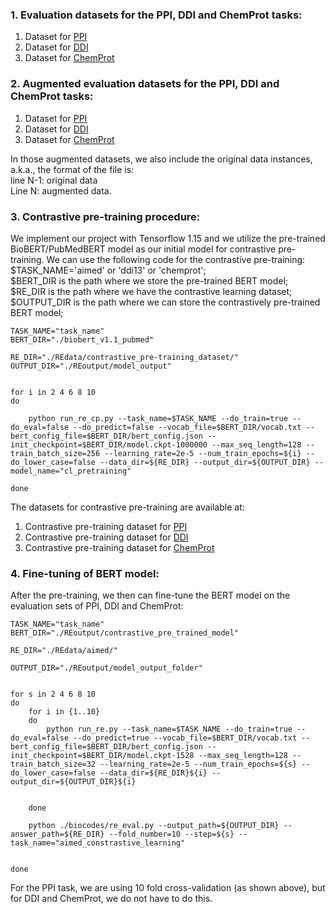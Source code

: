 ### 1. Evaluation datasets for the PPI, DDI and ChemProt tasks: 
1. Dataset for [PPI](https://drive.google.com/file/d/1dn2yDKj7-3SsyKQ5Zm_5sTlLxTCfqQpy/view?usp=sharing)
2. Dataset for [DDI](https://drive.google.com/file/d/1EEtN1LMI-W4iqtsXVfc64v5PsoAEmJad/view?usp=sharing)
3. Dataset for [ChemProt](https://drive.google.com/file/d/1XSieVU673Ey52xSV16pZ7a_8fqBJFd6k/view?usp=sharing)

### 2. Augmented evaluation datasets for the PPI, DDI and ChemProt tasks:
1. Dataset for [PPI](https://drive.google.com/file/d/1GUJdJo-ihl2StJMNNyqrPXvNDyKolaTI/view?usp=sharing)
2. Dataset for [DDI](https://drive.google.com/file/d/1lTo_yk9J0sJuBy-lXiGDx9SqNZ2UjrE8/view?usp=sharing)
3. Dataset for [ChemProt](https://drive.google.com/file/d/1scoGLZAoyM9j9ebvVW9BA1TsjvNO0Xrz/view?usp=sharing)

In those augmented datasets, we also include the original data instances, a.k.a., the format of the file is: \
line N-1: original data\
Line N: augmented data.

### 3. Contrastive pre-training procedure: 
We implement our project with Tensorflow 1.15 and we utilize the pre-trained BioBERT/PubMedBERT model as our initial model for contrastive pre-training. We can use the following code for the contrastive pre-training:
$TASK_NAME='aimed' or 'ddi13' or 'chemprot';\
$BERT_DIR is the path where we store the pre-trained BERT model;\
$RE_DIR is the path where we have the contrastive learning dataset;\
$OUTPUT_DIR is the path where we can store the contrastively pre-trained BERT model;
```
TASK_NAME="task_name"
BERT_DIR="./biobert_v1.1_pubmed"

RE_DIR="./REdata/contrastive_pre-training_dataset/"
OUTPUT_DIR="./REoutput/model_output"


for i in 2 4 6 8 10
do

	python run_re_cp.py --task_name=$TASK_NAME --do_train=true --do_eval=false --do_predict=false --vocab_file=$BERT_DIR/vocab.txt --bert_config_file=$BERT_DIR/bert_config.json --init_checkpoint=$BERT_DIR/model.ckpt-1000000 --max_seq_length=128 --train_batch_size=256 --learning_rate=2e-5 --num_train_epochs=${i} --do_lower_case=false --data_dir=${RE_DIR} --output_dir=${OUTPUT_DIR} --model_name="cl_pretraining"

done

```
The datasets for contrastive pre-training are available at:
1. Contrastive pre-training dataset for [PPI](https://drive.google.com/drive/folders/1fANJLDWxmYgbrAQUqgAlKl9RzcofCHob?usp=sharing)
2. Contrastive pre-training dataset for [DDI](https://drive.google.com/drive/folders/1IYWJJRDusxUwYfn37jC4k1m3WSyu8FOI?usp=sharing)
3. Contrastive pre-training dataset for [ChemProt](https://drive.google.com/drive/folders/1l_mDKPOMMaiXkYeuynq3aeVj0902Sbyw?usp=sharing)

### 4. Fine-tuning of BERT model:
After the pre-training, we then can fine-tune the BERT model on the evaluation sets of PPI, DDI and ChemProt:
```
TASK_NAME="task_name"
BERT_DIR="./REoutput/contrastive_pre_trained_model"

RE_DIR="./REdata/aimed/"

OUTPUT_DIR="./REoutput/model_output_folder"


for s in 2 4 6 8 10
do
	for i in {1..10}
	do
		python run_re.py --task_name=$TASK_NAME --do_train=true --do_eval=false --do_predict=true --vocab_file=$BERT_DIR/vocab.txt --bert_config_file=$BERT_DIR/bert_config.json --init_checkpoint=$BERT_DIR/model.ckpt-1528 --max_seq_length=128 --train_batch_size=32 --learning_rate=2e-5 --num_train_epochs=${s} --do_lower_case=false --data_dir=${RE_DIR}${i} --output_dir=${OUTPUT_DIR}${i}


	done

	python ./biocodes/re_eval.py --output_path=${OUTPUT_DIR} --answer_path=${RE_DIR} --fold_number=10 --step=${s} --task_name="aimed_constrastive_learning"


done
```

For the PPI task, we are using 10 fold cross-validation (as shown above), but for DDI and ChemProt, we do not have to do this.

